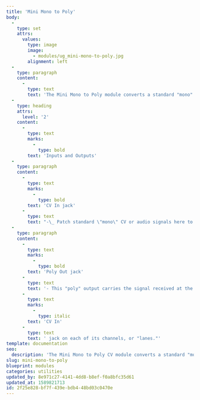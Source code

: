 ```yaml
---
title: 'Mini Mono to Poly'
body:
  -
    type: set
    attrs:
      values:
        type: image
        image:
          - modules/ug_mini-mono-to-poly.jpg
        alignment: left
  -
    type: paragraph
    content:
      -
        type: text
        text: 'The Mini Mono to Poly module converts a standard "mono" CV or audio input signal to a multi-channel "poly" output. The input is copied to each channel, or "lane," of the poly output making it possible to send the signal to other poly module’s input jacks.'
  -
    type: heading
    attrs:
      level: '2'
    content:
      -
        type: text
        marks:
          -
            type: bold
        text: 'Inputs and Outputs'
  -
    type: paragraph
    content:
      -
        type: text
        marks:
          -
            type: bold
        text: 'CV In jack'
      -
        type: text
        text: "-\_ Patch standard \"mono\" CV or audio signals here to convert them to poly signals. The small LED glows red when voltage is present."
  -
    type: paragraph
    content:
      -
        type: text
        marks:
          -
            type: bold
        text: 'Poly Out jack'
      -
        type: text
        text: '- This "poly" output carries the signal received at the '
      -
        type: text
        marks:
          -
            type: italic
        text: 'CV In'
      -
        type: text
        text: ' jack on each of its channels, or "lanes."'
template: documentation
seo:
  description: 'The Mini Mono to Poly CV module converts a standard "mono" CV or audio input signal to a multi-channel "poly" output.'
slug: mini-mono-to-poly
blueprint: modules
categories: utilities
updated_by: 8e971c27-4141-4dd8-b8ef-f0a8bfc35d61
updated_at: 1589821713
id: 2f25e828-bf7f-439e-bdb4-48bd03c0470e
---
```

